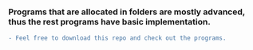 
### Programs that are allocated in folders are mostly advanced, thus the rest programs have basic implementation. 
```diff
- Feel free to download this repo and check out the programs.
```
